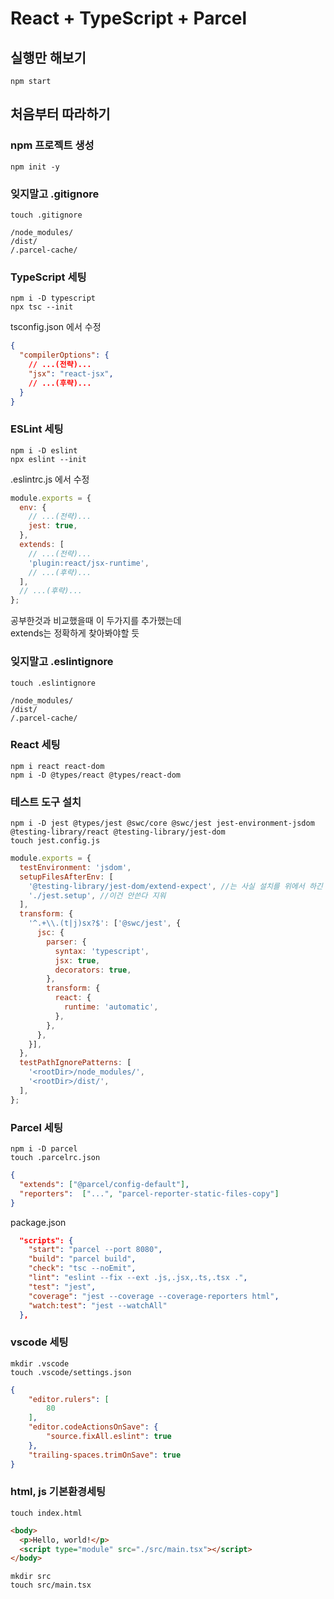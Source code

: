 # React + TypeScript + Parcel

## 실행만 해보기

```shell
npm start  
```

## 처음부터 따라하기

### npm 프로젝트 생성

```shell
npm init -y  
```

### 잊지말고 .gitignore

```shell
touch .gitignore
```

```.gitignore
/node_modules/
/dist/
/.parcel-cache/
```

### TypeScript 세팅

```shell
npm i -D typescript  
npx tsc --init  
```

tsconfig.json 에서 수정

```json
{
  "compilerOptions": {
    // ...(전략)...
    "jsx": "react-jsx",
    // ...(후략)...
  }
}
```

### ESLint 세팅

```shell
npm i -D eslint  
npx eslint --init
```

.eslintrc.js 에서 수정

```js
module.exports = {
  env: {
    // ...(전략)...
    jest: true,
  },
  extends: [
    // ...(전략)...
    'plugin:react/jsx-runtime',
    // ...(후략)...
  ],
  // ...(후략)...
};
```

공부한것과 비교했을때 이 두가지를 추가했는데  
extends는 정확하게 찾아봐야할 듯  

### 잊지말고 .eslintignore

```shell
touch .eslintignore
```

```.eslintignore
/node_modules/
/dist/
/.parcel-cache/
```

### React 세팅

```shell
npm i react react-dom  
npm i -D @types/react @types/react-dom
```

### 테스트 도구 설치

```shell
npm i -D jest @types/jest @swc/core @swc/jest jest-environment-jsdom @testing-library/react @testing-library/jest-dom  
touch jest.config.js
```

```js
module.exports = {
  testEnvironment: 'jsdom',
  setupFilesAfterEnv: [
    '@testing-library/jest-dom/extend-expect', //는 사실 설치를 위에서 하긴 함
    './jest.setup', //이건 안쓴다 지워
  ],
  transform: {
    '^.+\\.(t|j)sx?$': ['@swc/jest', {
      jsc: {
        parser: {
          syntax: 'typescript',
          jsx: true,
          decorators: true,
        },
        transform: {
          react: {
            runtime: 'automatic',
          },
        },
      },
    }],
  },
  testPathIgnorePatterns: [
    '<rootDir>/node_modules/',
    '<rootDir>/dist/',
  ],
};
```

### Parcel 세팅

```shell
npm i -D parcel
touch .parcelrc.json
```

```json
{
  "extends": ["@parcel/config-default"],
  "reporters":  ["...", "parcel-reporter-static-files-copy"]
}
```

package.json

```json
  "scripts": {
    "start": "parcel --port 8080",
    "build": "parcel build", 
    "check": "tsc --noEmit", 
    "lint": "eslint --fix --ext .js,.jsx,.ts,.tsx .",
    "test": "jest",
    "coverage": "jest --coverage --coverage-reporters html",
    "watch:test": "jest --watchAll"
  },
```

### vscode 세팅 

```shell
mkdir .vscode  
touch .vscode/settings.json  
```

```json
{
    "editor.rulers": [
        80
    ],
    "editor.codeActionsOnSave": {
        "source.fixAll.eslint": true
    },
    "trailing-spaces.trimOnSave": true
}
```

### html, js 기본환경세팅

```shell
touch index.html
```

```html
<body>
  <p>Hello, world!</p>
  <script type="module" src="./src/main.tsx"></script>
</body>
```

```shell
mkdir src
touch src/main.tsx
```
